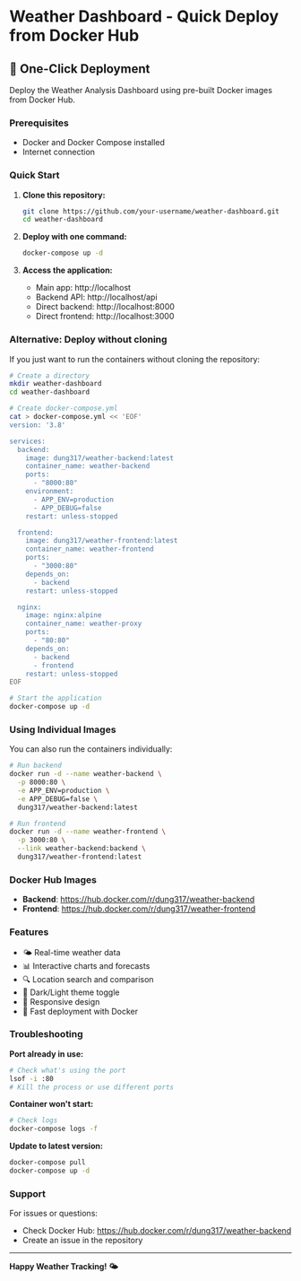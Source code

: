 # Weather Dashboard - Quick Deploy from Docker Hub

## 🚀 One-Click Deployment

Deploy the Weather Analysis Dashboard using pre-built Docker images from Docker Hub.

### Prerequisites

- Docker and Docker Compose installed
- Internet connection

### Quick Start

1. **Clone this repository:**

   ```bash
   git clone https://github.com/your-username/weather-dashboard.git
   cd weather-dashboard
   ```

2. **Deploy with one command:**

   ```bash
   docker-compose up -d
   ```

3. **Access the application:**
   - Main app: http://localhost
   - Backend API: http://localhost/api
   - Direct backend: http://localhost:8000
   - Direct frontend: http://localhost:3000

### Alternative: Deploy without cloning

If you just want to run the containers without cloning the repository:

```bash
# Create a directory
mkdir weather-dashboard
cd weather-dashboard

# Create docker-compose.yml
cat > docker-compose.yml << 'EOF'
version: '3.8'

services:
  backend:
    image: dung317/weather-backend:latest
    container_name: weather-backend
    ports:
      - "8000:80"
    environment:
      - APP_ENV=production
      - APP_DEBUG=false
    restart: unless-stopped

  frontend:
    image: dung317/weather-frontend:latest
    container_name: weather-frontend
    ports:
      - "3000:80"
    depends_on:
      - backend
    restart: unless-stopped

  nginx:
    image: nginx:alpine
    container_name: weather-proxy
    ports:
      - "80:80"
    depends_on:
      - backend
      - frontend
    restart: unless-stopped
EOF

# Start the application
docker-compose up -d
```

### Using Individual Images

You can also run the containers individually:

```bash
# Run backend
docker run -d --name weather-backend \
  -p 8000:80 \
  -e APP_ENV=production \
  -e APP_DEBUG=false \
  dung317/weather-backend:latest

# Run frontend
docker run -d --name weather-frontend \
  -p 3000:80 \
  --link weather-backend:backend \
  dung317/weather-frontend:latest
```

### Docker Hub Images

- **Backend**: https://hub.docker.com/r/dung317/weather-backend
- **Frontend**: https://hub.docker.com/r/dung317/weather-frontend

### Features

- 🌤️ Real-time weather data
- 📊 Interactive charts and forecasts
- 🔍 Location search and comparison
- 🌙 Dark/Light theme toggle
- 📱 Responsive design
- 🚀 Fast deployment with Docker

### Troubleshooting

**Port already in use:**

```bash
# Check what's using the port
lsof -i :80
# Kill the process or use different ports
```

**Container won't start:**

```bash
# Check logs
docker-compose logs -f
```

**Update to latest version:**

```bash
docker-compose pull
docker-compose up -d
```

### Support

For issues or questions:

- Check Docker Hub: https://hub.docker.com/r/dung317/weather-backend
- Create an issue in the repository

---

**Happy Weather Tracking! 🌤️**
